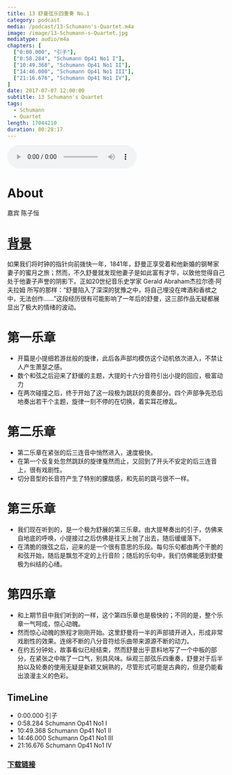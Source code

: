 ```yaml
---
title: 13 舒曼弦乐四重奏 No.1
category: podcast
media: /podcast/13-Schumann's-Quartet.m4a
image: /image/13-Schumann-s-Quartet.jpg
mediatype: audio/m4a
chapters: [
  ["0:00.000", "引子"],
  ["0:58.284", "Schumann Op41 No1 I"],
  ["10:49.368", "Schumann Op41 No1 II"],
  ["14:46.000", "Schumann Op41 No1 III"],
  ["21:16.676", "Schumann Op41 No1 IV"],
]
date: 2017-07-07 12:00:00
subtitle: 13 Schumann's Quartet
tags:
  - Schumann
  - Quartet
length: 17044210
duration: 00:28:17
---
```


<audio src="//static.sapu.gq/podcast/13-Schumann's-Quartet.m4a" controls preload="metadata"></audio>

# About
嘉宾 陈子恒

# [背景](http://www.laphil.com/philpedia/music/string-quartet-no-1-op-41-robert-schumann)
如果我们将时钟的指针向前拨快一年，1841年，舒曼正享受着和他新婚的钢琴家妻子的蜜月之旅；然而，不久舒曼就发现他妻子是如此富有才华，以致他觉得自己处于他妻子声誉的阴影下。正如20世纪音乐史学家 Gerald Abraham杰拉尔德·阿夫拉姆 所写的那样：“舒曼陷入了深深的犹豫之中，将自己埋没在啤酒和香槟之中，无法创作……”这段经历很有可能影响了一年后的舒曼，这三部作品无疑都展显出了极大的情绪的波动。

<!--more-->

# 第一乐章
- 开篇是小提细若游丝般的旋律，此后各声部均模仿这个动机依次进入，不禁让人产生萧瑟之感。
- 数个和弦之后迎来了舒缓的主题，大提的十六分音符引出小提的回应，极富动力
- 在两次碰撞之后，终于开始了这一段极为跳跃的竞奏部分。四个声部争先恐后地奏出若干个主题，旋律一刻不停的在切换，着实耳花缭乱。

# 第二乐章
- 第二乐章在紧张的后三连音中悄然进入，速度极快。
- 在第一个反复处忽然跳跃的旋律戛然而止，又回到了开头不安定的后三连音上，很有戏剧性。
- 切分音型的长音符产生了特别的朦胧感，和先前的跳弓很不一样。

# 第三乐章
- 我们现在听到的，是一个极为舒展的第三乐章。由大提琴奏出的引子，仿佛来自地底的呼唤，小提接过之后仿佛是往天上抛了出去，随后缓缓落下。
- 在清脆的拨弦之后，迎来的是一个很有意思的乐段。每句乐句都由两个干脆的和弦开始，随后是飘忽不定的上行音阶；随后的乐句中，我们仿佛能感到舒曼极为纠结的心绪。

# 第四乐章
- 和上期节目中我们听到的一样，这个第四乐章也是极快的；不同的是，整个乐章一气呵成，惊心动魄。
- 然而惊心动魄的旅程才刚刚开始。这里舒曼将一半的声部错开进入，形成非常戏剧性的效果。连绵不断的八分音符给乐曲带来源源不断的动力。
- 在约五分钟处，故事看似已经结束，然而舒曼出乎意料地写了一个中板的部分，在紧张之中喘了一口气，别具风味。纵观三部弦乐四重奏，舒曼对于后半拍以及轮奏的使用无疑是新颖又娴熟的，尽管形式可能是古典的，但是仍能看出浪漫主义的色彩。

## TimeLine
- 0:00.000 引子
- 0:58.284 Schumann Op41 No1 I
- 10:49.368 Schumann Op41 No1 II
- 14:46.000 Schumann Op41 No1 III
- 21:16.676 Schumann Op41 No1 IV

### [下载链接](//static.sapu.gq/podcast/13-Schumann's-Quartet.m4a)


